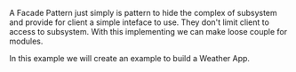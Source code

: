 A Facade Pattern just simply is pattern to hide the complex of subsystem and provide for client a simple inteface to use.
They don't limit client to access to subsystem. With this implementing we can make loose couple for modules.

In this example we will create an example to build a Weather App.
